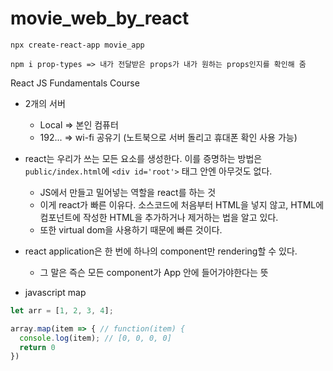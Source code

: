 # movie_web_by_react
```shell
npx create-react-app movie_app

npm i prop-types => 내가 전달받은 props가 내가 원하는 props인지를 확인해 줌
```

React JS Fundamentals Course

- 2개의 서버
  - Local => 본인 컴퓨터
  - 192... => wi-fi 공유기 (노트북으로 서버 돌리고 휴대폰 확인 사용 가능)

- react는 우리가 쓰는 모든 요소를 생성한다. 이를 증명하는 방법은 `public/index.html`에 `<div id='root'>` 태그 안엔 아무것도 없다.
  - JS에서 만들고 밀어넣는 역할을 react를 하는 것
  - 이게 react가 빠른 이유다. 소스코드에 처음부터 HTML을 넣지 않고, HTML에 컴포넌트에 작성한 HTML을 추가하거나 제거하는 법을 알고 있다.
  - 또한 virtual dom을 사용하기 때문에 빠른 것이다.

- react application은 한 번에 하나의 component만 rendering할 수 있다.
  - 그 말은 즉슨 모든 component가 App 안에 들어가야한다는 뜻

- javascript map
```javascript
let arr = [1, 2, 3, 4];

array.map(item => { // function(item) {
  console.log(item); // [0, 0, 0, 0]
  return 0
})
```